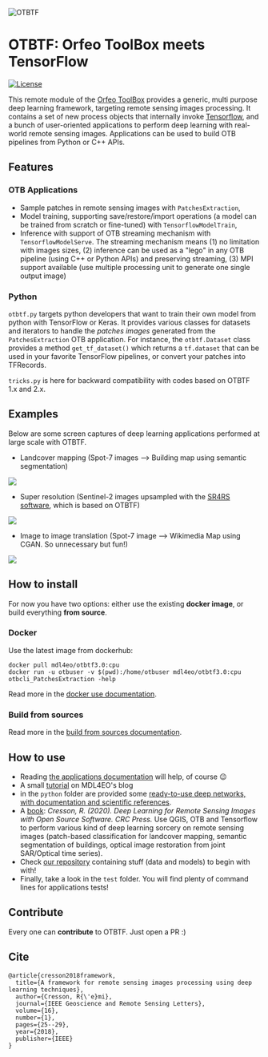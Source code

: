 ![OTBTF](doc/images/logo.png)

# OTBTF: Orfeo ToolBox meets TensorFlow

[![License](https://img.shields.io/badge/License-Apache%202.0-blue.svg)](https://opensource.org/licenses/Apache-2.0)

This remote module of the [Orfeo ToolBox](https://www.orfeo-toolbox.org) provides a generic, multi purpose deep learning framework, targeting remote sensing images processing.
It contains a set of new process objects that internally invoke [Tensorflow](https://www.tensorflow.org/), and a bunch of user-oriented applications to perform deep learning with real-world remote sensing images.
Applications can be used to build OTB pipelines from Python or C++ APIs. 

## Features

### OTB Applications

- Sample patches in remote sensing images with `PatchesExtraction`,
- Model training, supporting save/restore/import operations (a model can be trained from scratch or fine-tuned) with `TensorflowModelTrain`,
- Inference with support of OTB streaming mechanism with `TensorflowModelServe`. The streaming mechanism means (1) no limitation with images sizes, (2) inference can be used as a "lego" in any OTB pipeline (using C++ or Python APIs) and preserving streaming, (3) MPI support available (use multiple processing unit to generate one single output image)

### Python

`otbtf.py` targets python developers that want to train their own model from python with TensorFlow or Keras.
It provides various classes for datasets and iterators to handle the _patches images_ generated from the `PatchesExtraction` OTB application.
For instance, the `otbtf.Dataset` class provides a method `get_tf_dataset()` which returns a `tf.dataset` that can be used in your favorite TensorFlow pipelines, or convert your patches into TFRecords.

`tricks.py` is here for backward compatibility with codes based on OTBTF 1.x and 2.x.

## Examples

Below are some screen captures of deep learning applications performed at large scale with OTBTF.
 - Landcover mapping (Spot-7 images --> Building map using semantic segmentation)
<img src ="doc/images/landcover.png" />

 - Super resolution (Sentinel-2 images upsampled with the [SR4RS software](https://github.com/remicres/sr4rs), which is based on OTBTF)
<img src ="doc/images/supresol.png" />

 - Image to image translation (Spot-7 image --> Wikimedia Map using CGAN. So unnecessary but fun!)
<img src ="doc/images/pix2pix.png" />

## How to install

For now you have two options: either use the existing **docker image**, or build everything **from source**.

### Docker

Use the latest image from dockerhub:
```
docker pull mdl4eo/otbtf3.0:cpu
docker run -u otbuser -v $(pwd):/home/otbuser mdl4eo/otbtf3.0:cpu otbcli_PatchesExtraction -help
```

Read more in the [docker use documentation](doc/DOCKERUSE.md).

### Build from sources

Read more in the [build from sources documentation](doc/HOWTOBUILD.md).

## How to use

- Reading [the applications documentation](doc/APPLICATIONS.md) will help, of course 😉
- A small [tutorial](https://mdl4eo.irstea.fr/2019/01/04/an-introduction-to-deep-learning-on-remote-sensing-images-tutorial/) on MDL4EO's blog
- in the `python` folder are provided some [ready-to-use deep networks, with documentation and scientific references](doc/EXAMPLES.md).
- A [book](https://doi.org/10.1201/9781003020851): *Cresson, R. (2020). Deep Learning for Remote Sensing Images with Open Source Software. CRC Press.* Use QGIS, OTB and Tensorflow to perform various kind of deep learning sorcery on remote sensing images (patch-based classification for landcover mapping, semantic segmentation of buildings, optical image restoration from joint SAR/Optical time series).
- Check [our repository](https://github.com/remicres/otbtf_tutorials_resources) containing stuff (data and models) to begin with with!
- Finally, take a look in the `test` folder. You will find plenty of command lines for applications tests!

## Contribute

Every one can **contribute** to OTBTF. Just open a PR :)

## Cite

```
@article{cresson2018framework,
  title={A framework for remote sensing images processing using deep learning techniques},
  author={Cresson, R{\'e}mi},
  journal={IEEE Geoscience and Remote Sensing Letters},
  volume={16},
  number={1},
  pages={25--29},
  year={2018},
  publisher={IEEE}
}
```
